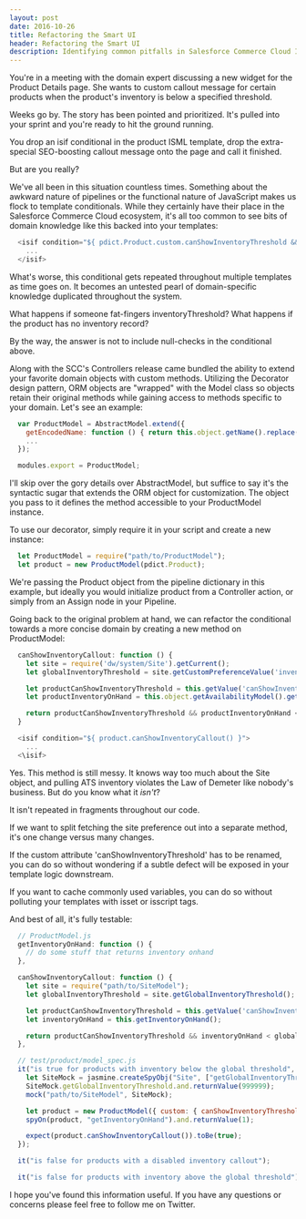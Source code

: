 ```yaml
---
layout: post
date: 2016-10-26
title: Refactoring the Smart UI
header: Refactoring the Smart UI
description: Identifying common pitfalls in Salesforce Commerce Cloud ISML templates and refactoring towards a deeper domain insight with Model decorators.
---
```


You're in a meeting with the domain expert discussing a new widget for the Product Details page. She wants to custom callout message for certain products when the product's inventory is below a specified threshold.

Weeks go by. The story has been pointed and prioritized. It's pulled into your sprint and you're ready to hit the ground running.

You drop an isif conditional in the product ISML template, drop the extra-special SEO-boosting callout message onto the page and call it finished.

But are you really?

We've all been in this situation countless times. Something about the awkward nature of pipelines or the functional nature of JavaScript makes us flock to template conditionals. While they certainly have their place in the Salesforce Commerce Cloud ecosystem, it's all too common to see bits of domain knowledge like this backed into your templates:

~~~ javascript
  <isif condition="${ pdict.Product.custom.canShowInventoryThreshold && pdict.Product.getAvailabilityModel().getInventoryRecord().getATS().getValue() <= dw.system.Site.getCurrent().getCustomPreferenceValue('inventoryThreshold')">
    ...
  </isif>
~~~

What's worse, this conditional gets repeated throughout multiple templates as time goes on. It becomes an untested pearl of domain-specific knowledge duplicated throughout the system.

What happens if someone fat-fingers inventoryThreshold? What happens if the product has no inventory record?

By the way, the answer is not to include null-checks in the conditional above.

Along with the SCC's Controllers release came bundled the ability to extend your favorite domain objects with custom methods. Utilizing the Decorator design pattern, ORM objects are "wrapped" with the Model class so objects retain their original methods while gaining access to methods specific to your domain. Let's see an example:

~~~ javascript
  var ProductModel = AbstractModel.extend({
    getEncodedName: function () { return this.object.getName().replace(/"/g, '\\"'); }
    ...
  });

  modules.export = ProductModel;
~~~

I'll skip over the gory details over AbstractModel, but suffice to say it's the syntactic sugar that extends the ORM object for customization. The object you pass to it defines the method accessible to your ProductModel instance.

To use our decorator, simply require it in your script and create a new instance:

~~~ javascript
  let ProductModel = require("path/to/ProductModel");
  let product = new ProductModel(pdict.Product);
~~~

We're passing the Product object from the pipeline dictionary in this example, but ideally you would initialize product from a Controller action, or simply from an Assign node in your Pipeline.

Going back to the original problem at hand, we can refactor the conditional towards a more concise domain by creating a new method on ProductModel:

~~~ javascript
  canShowInventoryCallout: function () {
    let site = require('dw/system/Site').getCurrent();
    let globalInventoryThreshold = site.getCustomPreferenceValue('inventoryThreshold');

    let productCanShowInventoryThreshold = this.getValue('canShowInventoryThreshold');
    let productInventoryOnHand = this.object.getAvailabilityModel().getInventoryThreshold().getATS().getValue();

    return productCanShowInventoryThreshold && productInventoryOnHand <= globalInventoryThreshold;
  }
~~~

~~~ javascript
  <isif condition="${ product.canShowInventoryCallout() }">
    ...
  <\isif>
~~~

Yes. This method is still messy. It knows way too much about the Site object, and pulling ATS inventory violates the Law of Demeter like nobody's business. But do you know what it <em>isn't</em>?

It isn't repeated in fragments throughout our code.

If we want to split fetching the site preference out into a separate method, it's one change versus many changes.

If the custom attribute 'canShowInventoryThreshold' has to be renamed, you can do so without wondering if a subtle defect will be exposed in your template logic downstream.

If you want to cache commonly used variables, you can do so without polluting your templates with isset or isscript tags.

And best of all, it's fully testable:

~~~ javascript
  // ProductModel.js
  getInventoryOnHand: function () {
    // do some stuff that returns inventory onhand
  },

  canShowInventoryCallout: function () {
    let site = require("path/to/SiteModel");
    let globalInventoryThreshold = site.getGlobalInventoryThreshold();

    let productCanShowInventoryThreshold = this.getValue('canShowInventoryThreshold');
    let inventoryOnHand = this.getInventoryOnHand();

    return productCanShowInventoryThreshold && inventoryOnHand < globalInventoryThreshold;
  },

  // test/product/model_spec.js
  it("is true for products with inventory below the global threshold", () => {
    let SiteMock = jasmine.createSpyObj("Site", ["getGlobalInventoryThreshold"]);
    SiteMock.getGlobalInventoryThreshold.and.returnValue(999999);
    mock("path/to/SiteModel", SiteMock);

    let product = new ProductModel({ custom: { canShowInventoryThreshold: true } });
    spyOn(product, "getInventoryOnHand").and.returnValue(1);

    expect(product.canShowInventoryCallout()).toBe(true);
  });

  it("is false for products with a disabled inventory callout");

  it("is false for products with inventory above the global threshold");
~~~

I hope you've found this information useful. If you have any questions or concerns please feel free to follow me on Twitter.